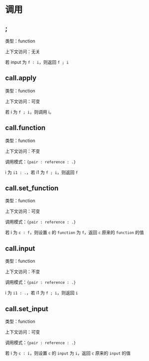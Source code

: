 # 调用

## ;

类型：function

上下文访问：无关

若 input 为 `f : i`，则返回 `f ; i`

## call.apply

类型：function

上下文访问：可变


若 i 为 `f ; i`，则调用 i。

## call.function

类型：function

上下文访问：不变

调用模式：`{pair : reference : .}`

i 为 `i1 : .`，若 i1 为 `f ; i`，则返回 `f`

## call.set_function

类型：function

上下文访问：可变

调用模式：`{pair : reference : .}`

若 i 为 `c : f`，则设置 `c` 的 `function` 为 `f`，返回 `c` 原来的 `function` 的值

## call.input

类型：function

上下文访问：不变

调用模式：`{pair : reference : .}`

i 为 `i1 : .`，若 i1 为 `f ; i`，则返回 `i`

## call.set_input

类型：function

上下文访问：可变

调用模式：`{pair : reference : .}`

若 i 为 `c : i`，则设置 `c` 的 `input` 为 `i`，返回 `c` 原来的 `input` 的值
